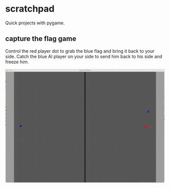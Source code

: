 # scratchpad
Quick projects with pygame.  

## capture the flag game
Control the red player dot to grab the blue flag and bring it back to your side.  Catch the blue AI player on your side to send him back to his side and freeze him.

![](capture_flag.gif)
